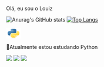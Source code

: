 Olá, eu sou o Louiz

![Anurag's GitHub stats](https://github-readme-stats.vercel.app/api?username=louizfernando&show_icons=true&theme=white)
[![Top Langs](https://github-readme-stats.vercel.app/api/top-langs/?username=louizfernando&hide_progress=true)](https://github.com/louizfernando/github-readme-stats)

 <img align="center" alt="Rafa-Python" height="30" width="40" src="https://raw.githubusercontent.com/devicons/devicon/master/icons/python/python-original.svg">
 
 🌱Atualmente estou estudando Python
 
<div> 
  <a href="https://instagram.com/louiz_4" target="_blank"><img src="https://img.shields.io/badge/-Instagram-%23E4405F?style=for-the-badge&logo=instagram&logoColor=white" target="_blank"></a>
  <a href = "mailto:louizsilva093@gmail.com"><img src="https://img.shields.io/badge/-Gmail-%23333?style=for-the-badge&logo=gmail&logoColor=white" target="_blank"></a>
  <a href="https://www.linkedin.com/in/louiz-fernando-779668250/" target="_blank"><img src="https://img.shields.io/badge/-LinkedIn-%230077B5?style=for-the-badge&logo=linkedin&logoColor=white" target="_blank"></a> 
  
</div>

